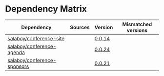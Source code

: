 # Dependency Matrix

Dependency | Sources | Version | Mismatched versions
---------- | ------- | ------- | -------------------
[salaboy/conference-site](https://github.com/salaboy/conference-site) |  | [0.0.14](https://github.com/salaboy/conference-site/releases/tag/v0.0.14) | 
[salaboy/conference-agenda](https://github.com/salaboy/conference-agenda) |  | [0.0.24](https://github.com/salaboy/conference-agenda/releases/tag/v0.0.24) | 
[salaboy/conference-sponsors](https://github.com/salaboy/conference-sponsors) |  | [0.0.21](https://github.com/salaboy/conference-sponsors/releases/tag/v0.0.21) | 
